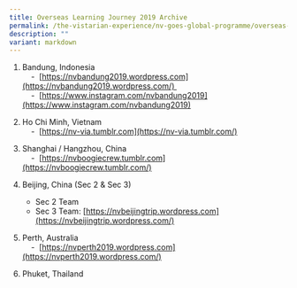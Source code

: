 ```yaml
---
title: Overseas Learning Journey 2019 Archive
permalink: /the-vistarian-experience/nv-goes-global-programme/overseas-learning-journey-2019-archive/
description: ""
variant: markdown
---
```

1. Bandung, Indonesia  
    - [](https://nvbandung2019.wordpress.com/) [https://nvbandung2019.wordpress.com](https://nvbandung2019.wordpress.com/)   
    - [](https://www.instagram.com/nvbandung2019/) [https://www.instagram.com/nvbandung2019](https://www.instagram.com/nvbandung2019)  
  
2. Ho Chi Minh, Vietnam  
    - [](https://nv-via.tumblr.com/) [https://nv-via.tumblr.com](https://nv-via.tumblr.com/)  
  
3. Shanghai / Hangzhou, China  
    - [](https://nvboogiecrew.tumblr.com/) [https://nvboogiecrew.tumblr.com](https://nvboogiecrew.tumblr.com/)  
4. Beijing, China (Sec 2 & Sec 3)  
	- Sec 2 Team
	- Sec 3 Team: [https://nvbeijingtrip.wordpress.com](https://nvbeijingtrip.wordpress.com/)  
5. Perth, Australia  
    - [](https://nvperth2019.wordpress.com/) [https://nvperth2019.wordpress.com](https://nvperth2019.wordpress.com/)  
  
6. Phuket, Thailand